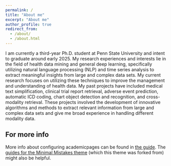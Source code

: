 ```yaml
---
permalink: /
title: "About me"
excerpt: "About me"
author_profile: true
redirect_from: 
  - /about/
  - /about.html
---
```


I am currently a third-year Ph.D. student at Penn State University and intent to graduate around early 2025. My research experiences and interests lie in the field of health data mining and general deep learning, specifically utilizing natural language processing (NLP) and time series analysis to extract meaningful insights from large and complex data sets. My current research focuses on utilizing these techniques to improve the management and understanding of health data. My past projects have included medical text simplification, clinical trial report retrieval, adverse event prediction, automatic ICD coding, chart object detection and recognition, and cross-modality retrieval. These projects involved the development of innovative algorithms and methods to extract relevant information from large and complex data sets and give me broad experience in handling different modality data.

For more info
------
More info about configuring academicpages can be found in [the guide](https://academicpages.github.io/markdown/). The [guides for the Minimal Mistakes theme](https://mmistakes.github.io/minimal-mistakes/docs/configuration/) (which this theme was forked from) might also be helpful.
